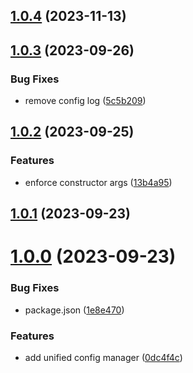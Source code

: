 ## [1.0.4](https://github.com/Chia-Network/core-registry-config/compare/1.0.3...1.0.4) (2023-11-13)



## [1.0.3](https://github.com/Chia-Network/core-registry-config/compare/1.0.2...1.0.3) (2023-09-26)


### Bug Fixes

* remove config log ([5c5b209](https://github.com/Chia-Network/core-registry-config/commit/5c5b20981bf55005cddc4d52c68314f89f4ba45e))



## [1.0.2](https://github.com/Chia-Network/core-registry-config/compare/1.0.1...1.0.2) (2023-09-25)


### Features

* enforce constructor args ([13b4a95](https://github.com/Chia-Network/core-registry-config/commit/13b4a95c28a158958fee3e85923c48a3704c01ce))



## [1.0.1](https://github.com/Chia-Network/core-registry-config/compare/1.0.0...1.0.1) (2023-09-23)



# [1.0.0](https://github.com/Chia-Network/core-registry-config/compare/0dc4f4cebda1eb8bbdeb90667a80cc63eb46b253...1.0.0) (2023-09-23)


### Bug Fixes

* package.json ([1e8e470](https://github.com/Chia-Network/core-registry-config/commit/1e8e470d593a58d470316145ebabebed1429b211))


### Features

* add unified config manager ([0dc4f4c](https://github.com/Chia-Network/core-registry-config/commit/0dc4f4cebda1eb8bbdeb90667a80cc63eb46b253))



